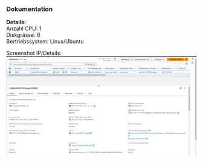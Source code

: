 ### Dokumentation

**Details:**<br>
Anzahl CPU: 1<br>
Diskgrässe: 8<br>
Bertriebssystem: Linux/Ubuntu

Screenshot IP/Details:
![Bild Arbeitsspeicher](screenshotip.png)
